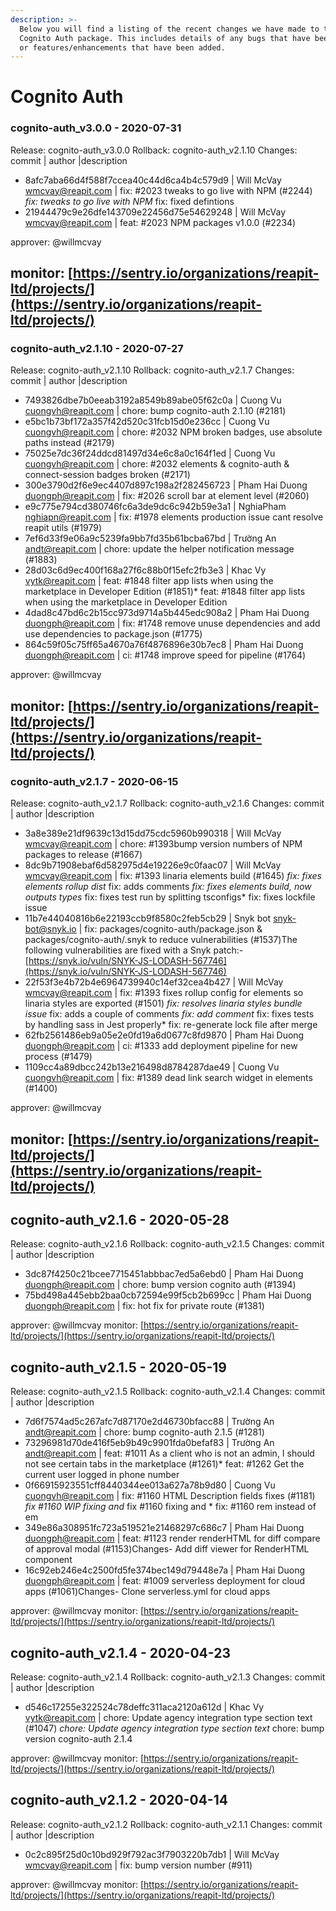 ```yaml
---
description: >-
  Below you will find a listing of the recent changes we have made to the
  Cognito Auth package. This includes details of any bugs that have been fixed
  or features/enhancements that have been added.
---
```


# Cognito Auth

### cognito-auth\_v3.0.0 - 2020-07-31

Release: cognito-auth\_v3.0.0 Rollback: cognito-auth\_v2.1.10 Changes: commit \| author \|description

* 8afc7aba66d4f588f7ccea40c44d6ca4b4c579d9 \| Will McVay [wmcvay@reapit.com](mailto:wmcvay@reapit.com) \| fix: \#2023 tweaks to go live with NPM \(\#2244\) _fix: tweaks to go live with NPM_ fix: fixed defintions
* 21944479c9e26dfe143709e22456d75e54629248 \| Will McVay [wmcvay@reapit.com](mailto:wmcvay@reapit.com) \| feat: \#2023 NPM packages v1.0.0 \(\#2234\)

approver: @willmcvay

## monitor: [https://sentry.io/organizations/reapit-ltd/projects/](https://sentry.io/organizations/reapit-ltd/projects/)

### cognito-auth\_v2.1.10 - 2020-07-27

Release: cognito-auth\_v2.1.10 Rollback: cognito-auth\_v2.1.7 Changes: commit \| author \|description

* 7493826dbe7b0eeab3192a8549b89abe05f62c0a \| Cuong Vu [cuongvh@reapit.com](mailto:cuongvh@reapit.com) \| chore: bump cognito-auth 2.1.10 \(\#2181\)
* e5bc1b73bf172a357f42d520c31fcb15d0e236cc \| Cuong Vu [cuongvh@reapit.com](mailto:cuongvh@reapit.com) \| chore: \#2032 NPM broken badges, use absolute paths instead \(\#2179\)
* 75025e7dc36f24ddcd81497d34e6c8a0c164f1ed \| Cuong Vu [cuongvh@reapit.com](mailto:cuongvh@reapit.com) \| chore: \#2032 elements & cognito-auth & connect-session badges broken \(\#2171\)
* 300e3790d2f6e9ec4407d897c198a2f282456723 \| Pham Hai Duong [duongph@reapit.com](mailto:duongph@reapit.com) \| fix: \#2026 scroll bar at element level \(\#2060\)
* e9c775e794cd380746fc6a3de9dc6c942b59e3a1 \| NghiaPham [nghiapn@reapit.com](mailto:nghiapn@reapit.com) \| fix: \#1978 elements production issue cant resolve reapit utils \(\#1979\)
* 7ef6d33f9e06a9c5239fa9bb7fd35b61bcba67bd \| Trường An [andt@reapit.com](mailto:andt@reapit.com) \| chore: update the helper notification message \(\#1883\)
* 28d03c6d9ec400f168a27f6c88b0f15efc2fb3e3 \| Khac Vy [vytk@reapit.com](mailto:vytk@reapit.com) \| feat: \#1848 filter app lists when using the marketplace in Developer Edition \(\#1851\)\* feat: \#1848 filter app lists when using the marketplace in Developer Edition
* 4dad8c47bd6c2b15cc973d9714a5b445edc908a2 \| Pham Hai Duong [duongph@reapit.com](mailto:duongph@reapit.com) \| fix: \#1748 remove unuse dependencies and add use dependencies to package.json \(\#1775\)
* 864c59f05c75ff65a4670a76f4876896e30b7ec8 \| Pham Hai Duong [duongph@reapit.com](mailto:duongph@reapit.com) \| ci: \#1748 improve speed for pipeline \(\#1764\)

approver: @willmcvay

## monitor: [https://sentry.io/organizations/reapit-ltd/projects/](https://sentry.io/organizations/reapit-ltd/projects/)

### cognito-auth\_v2.1.7 - 2020-06-15

Release: cognito-auth\_v2.1.7 Rollback: cognito-auth\_v2.1.6 Changes: commit \| author \|description

* 3a8e389e21df9639c13d15dd75cdc5960b990318 \| Will McVay [wmcvay@reapit.com](mailto:wmcvay@reapit.com) \| chore: \#1393bump version numbers of NPM packages to release \(\#1667\)
* 8dc9b71908ebaf6d582975d4e19226e9c0faac07 \| Will McVay [wmcvay@reapit.com](mailto:wmcvay@reapit.com) \| fix: \#1393 linaria elements build \(\#1645\) _fix: fixes elements rollup dist_ fix: adds comments _fix: fixes elements build, now outputs types_ fix: fixes test run by splitting tsconfigs\* fix: fixes lockfile issue
* 11b7e44040816b6e22193ccb9f8580c2feb5cb29 \| Snyk bot [snyk-bot@snyk.io](mailto:snyk-bot@snyk.io) \| fix: packages/cognito-auth/package.json & packages/cognito-auth/.snyk to reduce vulnerabilities \(\#1537\)The following vulnerabilities are fixed with a Snyk patch:- [https://snyk.io/vuln/SNYK-JS-LODASH-567746](https://snyk.io/vuln/SNYK-JS-LODASH-567746)
* 22f53f3e4b72b4e6964739940c14ef32cea4b427 \| Will McVay [wmcvay@reapit.com](mailto:wmcvay@reapit.com) \| fix: \#1393 fixes rollup config for elements so linaria styles are exported \(\#1501\) _fix: resolves linaria styles bundle issue_ fix: adds a couple of comments _fix: add comment_ fix: fixes tests by handling sass in Jest properly\* fix: re-generate lock file after merge
* 62fb2561486eb9a05e2e0fd19a6d0677c8fd9870 \| Pham Hai Duong [duongph@reapit.com](mailto:duongph@reapit.com) \| ci: \#1333 add deployment pipeline for new process \(\#1479\)
* 1109cc4a89dbcc242b13e216498d8784287dae49 \| Cuong Vu [cuongvh@reapit.com](mailto:cuongvh@reapit.com) \| fix: \#1389 dead link search widget in elements \(\#1400\)

approver: @willmcvay

## monitor: [https://sentry.io/organizations/reapit-ltd/projects/](https://sentry.io/organizations/reapit-ltd/projects/)

## cognito-auth\_v2.1.6 - 2020-05-28

Release: cognito-auth\_v2.1.6 Rollback: cognito-auth\_v2.1.5 Changes: commit \| author \|description

* 3dc87f4250c21bcee7715451abbbac7ed5a6ebd0 \| Pham Hai Duong [duongph@reapit.com](mailto:duongph@reapit.com) \| chore: bump version cognito auth \(\#1394\)
* 75bd498a445ebb2baa0cb72594e99f5cb2b699cc \| Pham Hai Duong [duongph@reapit.com](mailto:duongph@reapit.com) \| fix: hot fix for private route \(\#1381\)

approver: @willmcvay monitor: [https://sentry.io/organizations/reapit-ltd/projects/](https://sentry.io/organizations/reapit-ltd/projects/)

## cognito-auth\_v2.1.5 - 2020-05-19

Release: cognito-auth\_v2.1.5 Rollback: cognito-auth\_v2.1.4 Changes: commit \| author \|description

* 7d6f7574ad5c267afc7d87170e2d46730bfacc88 \| Trường An [andt@reapit.com](mailto:andt@reapit.com) \| chore: bump cognito-auth 2.1.5 \(\#1281\)
* 73296981d70de416f5eb9b49c9901fda0befaf83 \| Trường An [andt@reapit.com](mailto:andt@reapit.com) \| feat: \#1011 As a client who is not an admin, I should not see certain tabs in the marketplace \(\#1261\)\* feat: \#1262 Get the current user logged in phone number
* 0f66915923551cff8440344ee013a627a78b9d80 \| Cuong Vu [cuongvh@reapit.com](mailto:cuongvh@reapit.com) \| fix: \#1160 HTML Description fields fixes \(\#1181\) _fix \#1160 WIP fixing  and_  fix \#1160 fixing  and \* fix: \#1160 rem instead of em
* 349e86a308951fc723a519521e21468297c686c7 \| Pham Hai Duong [duongph@reapit.com](mailto:duongph@reapit.com) \| feat: \#1123 render renderHTML for diff compare of approval modal \(\#1153\)Changes- Add diff viewer for RenderHTML component
* 16c92eb246e4c2500fd5fe374bec149d79448e7a \| Pham Hai Duong [duongph@reapit.com](mailto:duongph@reapit.com) \| feat: \#1009 serverless deployment for cloud apps \(\#1061\)Changes- Clone serverless.yml for cloud apps

approver: @willmcvay monitor: [https://sentry.io/organizations/reapit-ltd/projects/](https://sentry.io/organizations/reapit-ltd/projects/)

## cognito-auth\_v2.1.4 - 2020-04-23

Release: cognito-auth\_v2.1.4 Rollback: cognito-auth\_v2.1.3 Changes: commit \| author \|description

* d546c17255e322524c78deffc311aca2120a612d \| Khac Vy [vytk@reapit.com](mailto:vytk@reapit.com) \| chore: Update agency integration type section text \(\#1047\) _chore: Update agency integration type section text_ chore: bump version cognito-auth 2.1.4

approver: @willmcvay monitor: [https://sentry.io/organizations/reapit-ltd/projects/](https://sentry.io/organizations/reapit-ltd/projects/)

## cognito-auth\_v2.1.2 - 2020-04-14

Release: cognito-auth\_v2.1.2 Rollback: cognito-auth\_v2.1.1 Changes: commit \| author \|description

* 0c2c895f25d0c10bd929f792ac3f7903220b7db1 \| Will McVay [wmcvay@reapit.com](mailto:wmcvay@reapit.com) \| fix: bump version number \(\#911\)

approver: @willmcvay monitor: [https://sentry.io/organizations/reapit-ltd/projects/](https://sentry.io/organizations/reapit-ltd/projects/)

